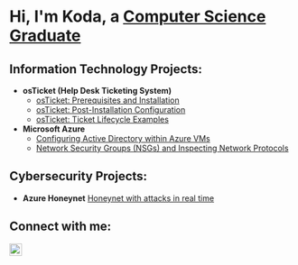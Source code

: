 <h1>Hi, I'm Koda, a <a href="https://www.linkedin.com/in/dakotah-ermini-2a81ba231/">Computer Science Graduate</a></h1>

<h2>Information Technology Projects:</h2>

- <b>osTicket (Help Desk Ticketing System)</b>
  - [osTicket: Prerequisites and Installation](https://github.com/Kermini/osticket-prereqs)
  - [osTicket: Post-Installation Configuration](https://github.com/Kermini/post-install-config)
  - [osTicket: Ticket Lifecycle Examples](https://github.com/Kermini/ticket-lifecycle)
- <b>Microsoft Azure</b>
  - [Configuring Active Directory within Azure VMs](https://github.com/Kermini/configure-ad)
  - [Network Security Groups (NSGs) and Inspecting Network Protocols](https://github.com/Kermini/azure-network-protocols)
 
<h2>Cybersecurity Projects:</h2>

- <b>Azure Honeynet</b>
[Honeynet with attacks in real time](https://github.com/Kermini/Azure-Honeynet)

<h2>Connect with me:</h2>

[<img align="left" alt="Josh | LinkedIn" width="22px" src="https://cdn.jsdelivr.net/npm/simple-icons@v3/icons/linkedin.svg" />][linkedin]


[linkedin]: https://www.linkedin.com/in/dakotah-ermini-2a81ba231/
